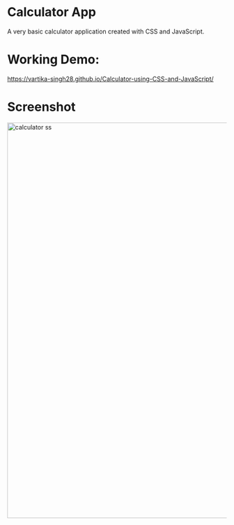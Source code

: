 # Calculator App
A very basic calculator application created with CSS and JavaScript.
# Working Demo:
https://vartika-singh28.github.io/Calculator-using-CSS-and-JavaScript/

# Screenshot
<img width="909" alt="calculator ss" src="https://user-images.githubusercontent.com/104501858/187377919-e5ece007-2871-4fc5-825b-a6358f99d40d.png">
